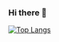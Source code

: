 ### Hi there 👋

[![Top Langs](https://github-readme-stats.vercel.app/api/top-langs/?username=estebanovic)](https://github.com/anuraghazra/github-readme-stats)




<!--
**estebanovic/estebanovic** is a ✨ _special_ ✨ repository because its `README.md` (this file) appears on your GitHub profile.

Here are some ideas to get you started:

- 🔭 I’m currently working on ...
- 🌱 I’m currently learning ...
- 👯 I’m looking to collaborate on ...
- 🤔 I’m looking for help with ...
- 💬 Ask me about ...
- 📫 How to reach me: ...
- 😄 Pronouns: ...
- ⚡ Fun fact: ...
-->
